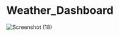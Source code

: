 # Weather_Dashboard
![Screenshot (18)](https://github.com/Sjsatishjaiswal/Weather_Dashboard_Javascript_With-OpenWeatherMap-API-endpoint_Projects/assets/45370567/b91c7bb7-ebaf-4c27-afed-1369e750dff9)
